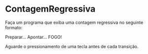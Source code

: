 # ContagemRegressiva
Faça um programa que exiba uma contagem regressiva no seguinte formato:  

Preparar... Apontar... FOGO! 

Aguarde o pressionamento de uma tecla antes de cada transição.
